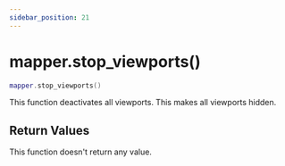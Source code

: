 ```yaml
---
sidebar_position: 21
---
```


# mapper.stop_viewports()
```lua
mapper.stop_viewports()
```
This function deactivates all viewports. This makes all viewports hidden.


## Return Values
This function doesn't return any value.